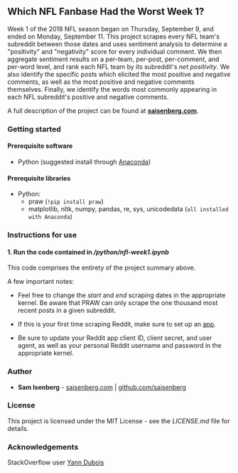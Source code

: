 
## Which NFL Fanbase Had the Worst Week 1?

Week 1 of the 2018 NFL season began on Thursday, September 9, and ended on Monday, September 11. This project scrapes every NFL team's subreddit between those dates and uses sentiment analysis to determine a "positivity" and "negativity" score for every individual comment. We then aggregate sentiment results on a per-team, per-post, per-comment, and per-word level, and rank each NFL team by its subreddit's *net positivity*. We also identify the specific posts which elicited the most positive and negative comments, as well as the most positive and negative comments themselves. Finally, we identify the words most commonly appearing in each NFL subreddit's positive and negative comments.

A full description of the project can be found at [**saisenberg.com**](https://saisenberg.com/projects/nfl-week1.html).

### Getting started

#### Prerequisite software

* Python (suggested install through [Anaconda](https://www.anaconda.com/download/))

#### Prerequisite libraries

* Python:
    - praw (```!pip install praw```)
    - matplotlib, nltk, numpy, pandas, re, sys, unicodedata (```all installed with Anaconda```)
    
### Instructions for use

#### 1. Run the code contained in */python/nfl-week1.ipynb*

This code comprises the entirety of the project summary above.

A few important notes:

* Feel free to change the *start* and *end* scraping dates in the appropriate kernel. Be aware that PRAW can only scrape the one thousand most recent posts in a given subreddit.

* If this is your first time scraping Reddit, make sure to set up an [app](https://www.reddit.com/prefs/apps).

* Be sure to update your Reddit app client ID, client secret, and user agent, as well as your personal Reddit username and password in the appropriate kernel.

### Author

* **Sam Isenberg** - [saisenberg.com](https://saisenberg.com) | [github.com/saisenberg](https://github.com/saisenberg)


### License

This project is licensed under the MIT License - see the *LICENSE.md* file for details.

### Acknowledgements

StackOverflow user [Yann Dubois](https://stackoverflow.com/questions/43018030/replace-appostrophe-short-words-in-python/47091370#47091370)
